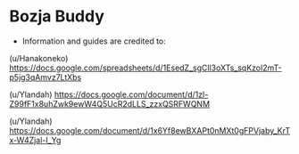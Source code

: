 # Bozja Buddy
- Information and guides are credited to:

(u/Hanakoneko) https://docs.google.com/spreadsheets/d/1EsedZ_sgCll3oXTs_sqKzol2mT-p5jg3qAmvz7LtXbs

(u/Ylandah) https://docs.google.com/document/d/1zl-Z99fF1x8uhZwk9ewW4Q5UcR2dLLS_zzxQSRFWQNM

(u/Ylandah) https://docs.google.com/document/d/1x6Yf8ewBXAPt0nMXt0gFPVjaby_KrTx-W4Zjal-I_Yg